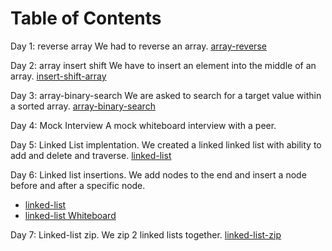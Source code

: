 # Table of Contents

Day 1: reverse array
We had to reverse an array.
[array-reverse](array-reverse.png)

Day 2: array insert shift
We have to insert an element into the middle of an array.
[insert-shift-array](insert-shift-array.png)

Day 3: array-binary-search
We are asked to search for a target value within a sorted array.
[array-binary-search](array-binary-search.png)

Day 4: Mock Interview
A mock whiteboard interview with a peer.

Day 5: Linked List implentation.
We created a linked linked list with ability to add and delete and traverse.
[linked-list](https://github.com/scottie-l/data-structures-and-algorithms/tree/main/javascript/401/linked-lists)

Day 6: Linked list insertions.
We add nodes to the end and insert a node before and after a specific node.
- [linked-list](https://github.com/scottie-l/data-structures-and-algorithms/tree/main/javascript/401/linked-lists)
- [linked-list Whiteboard](Linked-lists.png)

Day 7: Linked-list zip.
We zip 2 linked lists together.
[linked-list-zip]()